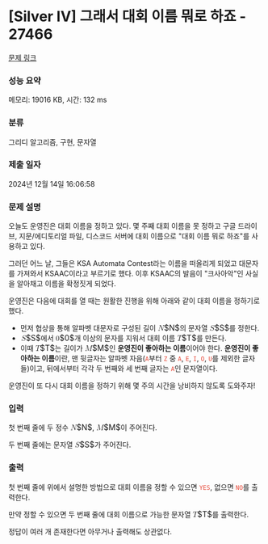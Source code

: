 # [Silver IV] 그래서 대회 이름 뭐로 하죠 - 27466 

[문제 링크](https://www.acmicpc.net/problem/27466) 

### 성능 요약

메모리: 19016 KB, 시간: 132 ms

### 분류

그리디 알고리즘, 구현, 문자열

### 제출 일자

2024년 12월 14일 16:06:58

### 문제 설명

<p>오늘도 운영진은 대회 이름을 정하고 있다. 몇 주째 대회 이름을 못 정하고 구글 드라이브, 지문/에디토리얼 파일, 디스코드 서버에 대회 이름으로 "대회 이름 뭐로 하죠"를 사용하고 있다.</p>

<p>그러던 어느 날, 그들은 KSA Automata Contest라는 이름을 떠올리게 되었고 대문자를 가져와서 KSAAC이라고 부르기로 했다. 이후 KSAAC의 발음이 "크사아악"인 사실을 알아채고 이름을 확정짓게 되었다.</p>

<p>운영진은 다음에 대회를 열 때는 원활한 진행을 위해 아래와 같이 대회 이름을 정하기로 했다.</p>

<ul>
	<li>먼저 협상을 통해 알파벳 대문자로 구성된 길이 <mjx-container class="MathJax" jax="CHTML" style="font-size: 109%; position: relative;"><mjx-math class="MJX-TEX" aria-hidden="true"><mjx-mi class="mjx-i"><mjx-c class="mjx-c1D441 TEX-I"></mjx-c></mjx-mi></mjx-math><mjx-assistive-mml unselectable="on" display="inline"><math xmlns="http://www.w3.org/1998/Math/MathML"><mi>N</mi></math></mjx-assistive-mml><span aria-hidden="true" class="no-mathjax mjx-copytext">$N$</span></mjx-container>의 문자열 <mjx-container class="MathJax" jax="CHTML" style="font-size: 109%; position: relative;"><mjx-math class="MJX-TEX" aria-hidden="true"><mjx-mi class="mjx-i"><mjx-c class="mjx-c1D446 TEX-I"></mjx-c></mjx-mi></mjx-math><mjx-assistive-mml unselectable="on" display="inline"><math xmlns="http://www.w3.org/1998/Math/MathML"><mi>S</mi></math></mjx-assistive-mml><span aria-hidden="true" class="no-mathjax mjx-copytext">$S$</span></mjx-container>를 정한다.</li>
	<li><mjx-container class="MathJax" jax="CHTML" style="font-size: 109%; position: relative;"> <mjx-math class="MJX-TEX" aria-hidden="true"><mjx-mi class="mjx-i"><mjx-c class="mjx-c1D446 TEX-I"></mjx-c></mjx-mi></mjx-math><mjx-assistive-mml unselectable="on" display="inline"><math xmlns="http://www.w3.org/1998/Math/MathML"><mi>S</mi></math></mjx-assistive-mml><span aria-hidden="true" class="no-mathjax mjx-copytext">$S$</span></mjx-container>에서 <mjx-container class="MathJax" jax="CHTML" style="font-size: 109%; position: relative;"><mjx-math class="MJX-TEX" aria-hidden="true"><mjx-mn class="mjx-n"><mjx-c class="mjx-c30"></mjx-c></mjx-mn></mjx-math><mjx-assistive-mml unselectable="on" display="inline"><math xmlns="http://www.w3.org/1998/Math/MathML"><mn>0</mn></math></mjx-assistive-mml><span aria-hidden="true" class="no-mathjax mjx-copytext">$0$</span></mjx-container>개 이상의 문자를 지워서 대회 이름 <mjx-container class="MathJax" jax="CHTML" style="font-size: 109%; position: relative;"><mjx-math class="MJX-TEX" aria-hidden="true"><mjx-mi class="mjx-i"><mjx-c class="mjx-c1D447 TEX-I"></mjx-c></mjx-mi></mjx-math><mjx-assistive-mml unselectable="on" display="inline"><math xmlns="http://www.w3.org/1998/Math/MathML"><mi>T</mi></math></mjx-assistive-mml><span aria-hidden="true" class="no-mathjax mjx-copytext">$T$</span></mjx-container>를 만든다.</li>
	<li>이때 <mjx-container class="MathJax" jax="CHTML" style="font-size: 109%; position: relative;"><mjx-math class="MJX-TEX" aria-hidden="true"><mjx-mi class="mjx-i"><mjx-c class="mjx-c1D447 TEX-I"></mjx-c></mjx-mi></mjx-math><mjx-assistive-mml unselectable="on" display="inline"><math xmlns="http://www.w3.org/1998/Math/MathML"><mi>T</mi></math></mjx-assistive-mml><span aria-hidden="true" class="no-mathjax mjx-copytext">$T$</span></mjx-container>는 길이가 <mjx-container class="MathJax" jax="CHTML" style="font-size: 109%; position: relative;"><mjx-math class="MJX-TEX" aria-hidden="true"><mjx-mi class="mjx-i"><mjx-c class="mjx-c1D440 TEX-I"></mjx-c></mjx-mi></mjx-math><mjx-assistive-mml unselectable="on" display="inline"><math xmlns="http://www.w3.org/1998/Math/MathML"><mi>M</mi></math></mjx-assistive-mml><span aria-hidden="true" class="no-mathjax mjx-copytext">$M$</span></mjx-container>인 <strong>운영진이 좋아하는 이름</strong>이어야 한다. <strong>운영진이 좋아하는 이름</strong>이란, 맨 뒷글자는 알파벳 자음(<code><span style="color:#e74c3c;">A</span></code>부터 <code><span style="color:#e74c3c;">Z</span></code> 중 <code><span style="color:#e74c3c;">A</span></code>, <code><span style="color:#e74c3c;">E</span></code>, <code><span style="color:#e74c3c;">I</span></code>, <code><span style="color:#e74c3c;">O</span></code>, <code><span style="color:#e74c3c;">U</span></code>를 제외한 글자들)이고, 뒤에서부터 각각 두 번째와 세 번째 글자는 <code><span style="color:#e74c3c;">A</span></code>인 문자열이다.</li>
</ul>

<p>운영진이 또 다시 대회 이름을 정하기 위해 몇 주의 시간을 낭비하지 않도록 도와주자!</p>

### 입력 

 <p>첫 번째 줄에 두 정수 <mjx-container class="MathJax" jax="CHTML" style="font-size: 109%; position: relative;"><mjx-math class="MJX-TEX" aria-hidden="true"><mjx-mi class="mjx-i"><mjx-c class="mjx-c1D441 TEX-I"></mjx-c></mjx-mi></mjx-math><mjx-assistive-mml unselectable="on" display="inline"><math xmlns="http://www.w3.org/1998/Math/MathML"><mi>N</mi></math></mjx-assistive-mml><span aria-hidden="true" class="no-mathjax mjx-copytext">$N$</span></mjx-container>, <mjx-container class="MathJax" jax="CHTML" style="font-size: 109%; position: relative;"><mjx-math class="MJX-TEX" aria-hidden="true"><mjx-mi class="mjx-i"><mjx-c class="mjx-c1D440 TEX-I"></mjx-c></mjx-mi></mjx-math><mjx-assistive-mml unselectable="on" display="inline"><math xmlns="http://www.w3.org/1998/Math/MathML"><mi>M</mi></math></mjx-assistive-mml><span aria-hidden="true" class="no-mathjax mjx-copytext">$M$</span></mjx-container>이 주어진다.</p>

<p>두 번째 줄에는 문자열 <mjx-container class="MathJax" jax="CHTML" style="font-size: 109%; position: relative;"><mjx-math class="MJX-TEX" aria-hidden="true"><mjx-mi class="mjx-i"><mjx-c class="mjx-c1D446 TEX-I"></mjx-c></mjx-mi></mjx-math><mjx-assistive-mml unselectable="on" display="inline"><math xmlns="http://www.w3.org/1998/Math/MathML"><mi>S</mi></math></mjx-assistive-mml><span aria-hidden="true" class="no-mathjax mjx-copytext">$S$</span></mjx-container>가 주어진다.</p>

### 출력 

 <p>첫 번째 줄에 위에서 설명한 방법으로 대회 이름을 정할 수 있으면 <code><span style="color:#e74c3c;">YES</span></code>, 없으면 <code><span style="color:#e74c3c;">NO</span></code>를 출력한다.</p>

<p>만약 정할 수 있으면 두 번째 줄에 대회 이름으로 가능한 문자열 <mjx-container class="MathJax" jax="CHTML" style="font-size: 109%; position: relative;"><mjx-math class="MJX-TEX" aria-hidden="true"><mjx-mi class="mjx-i"><mjx-c class="mjx-c1D447 TEX-I"></mjx-c></mjx-mi></mjx-math><mjx-assistive-mml unselectable="on" display="inline"><math xmlns="http://www.w3.org/1998/Math/MathML"><mi>T</mi></math></mjx-assistive-mml><span aria-hidden="true" class="no-mathjax mjx-copytext">$T$</span></mjx-container>를 출력한다.</p>

<p>정답이 여러 개 존재한다면 아무거나 출력해도 상관없다.</p>

